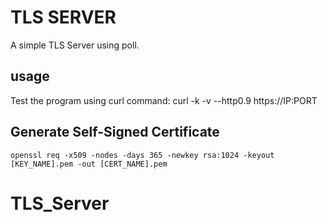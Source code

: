 # TLS SERVER


A simple TLS Server using poll.  

## usage


Test the program using curl command:
    curl -k -v --http0.9 https://IP:PORT

## Generate Self-Signed Certificate


`openssl req -x509 -nodes -days 365 -newkey rsa:1024 -keyout [KEY_NAME].pem -out [CERT_NAME].pem`

# TLS_Server
